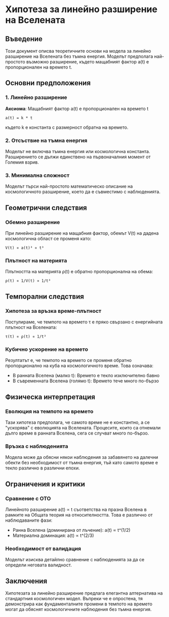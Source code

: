 # Хипотеза за линейно разширение на Вселената

## Въведение

Този документ описва теоретичните основи на модела за линейно разширение на Вселената без тъмна енергия. Моделът предполага най-простото възможно разширение, където мащабният фактор a(t) е пропорционален на времето t.

## Основни предположения

### 1. Линейно разширение
**Аксиома**: Мащабният фактор a(t) е пропорционален на времето t

```
a(t) = k * t
```

където k е константа с размерност обратна на времето.

### 2. Отсъствие на тъмна енергия
Моделът не включва тъмна енергия или космологична константа. Разширението се дължи единствено на първоначалния момент от Големия взрив.

### 3. Минимална сложност
Моделът търси най-простото математическо описание на космологичното разширение, което да е съвместимо с наблюденията.

## Геометрични следствия

### Обемно разширение
При линейно разширение на мащабния фактор, обемът V(t) на дадена космологична област се променя като:

```
V(t) ∝ a(t)³ ∝ t³
```

### Плътност на материята
Плътността на материята ρ(t) е обратно пропорционална на обема:

```
ρ(t) ∝ 1/V(t) ∝ 1/t³
```

## Темпорални следствия

### Хипотеза за връзка време-плътност
Постулираме, че темпото на времето τ е пряко свързано с енергийната плътност на Вселената:

```
τ(t) ∝ ρ(t) ∝ 1/t³
```

### Кубично ускорение на времето
Резултатът е, че темпото на времето се променя обратно пропорционално на куба на космологичното време. Това означава:

- В ранната Вселена (малко t): Времето е текло изключително бавно
- В съвременната Вселена (голямо t): Времето тече много по-бързо

## Физическа интерпретация

### Еволюция на темпото на времето
Тази хипотеза предполага, че самото време не е константно, а се "ускорява" с еволюцията на Вселената. Процесите, които са отнемали дълго време в ранната Вселена, сега се случват много по-бързо.

### Връзка с наблюденията
Модела може да обясни някои наблюдения за забавянето на далечни обекти без необходимост от тъмна енергия, тъй като самото време е текло различно в различни епохи.

## Ограничения и критики

### Сравнение с ОТО
Линейното разширение a(t) ∝ t съответства на празна Вселена в рамките на Общата теория на относителността. Това е различно от наблюдаваните фази:
- Ранна Вселена (доминирана от лъчение): a(t) ∝ t^(1/2)
- Материална доминация: a(t) ∝ t^(2/3)

### Необходимост от валидация
Моделът изисква детайлно сравнение с наблюденията за да се определи неговата валидност.

## Заключения

Хипотезата за линейно разширение предлага елегантна алтернатива на стандартния космологичен модел. Въпреки че е опростена, тя демонстрира как фундаменталните промени в темпото на времето могат да обяснят космологичните наблюдения без тъмна енергия. 
